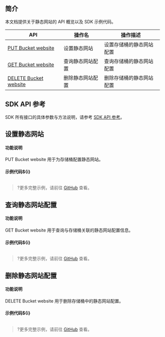## 简介

本文档提供关于静态网站的 API 概览以及 SDK 示例代码。

| API                                                          | 操作名           | 操作描述                 |
| ------------------------------------------------------------ | ---------------- | ------------------------ |
| [PUT Bucket website](https://cloud.tencent.com/document/product/436/31930) | 设置静态网站     | 设置存储桶的静态网站配置 |
| [GET Bucket website](https://cloud.tencent.com/document/product/436/31929) | 查询静态网站配置 | 查询存储桶的静态网站配置 |
| [DELETE Bucket website](https://cloud.tencent.com/document/product/436/31928) | 删除静态网站配置 | 删除存储桶的静态网站配置 |

## SDK API 参考

SDK 所有接口的具体参数与方法说明，请参考 [SDK API 参考](cssg://api-doc)。

## 设置静态网站

#### 功能说明

PUT Bucket website 用于为存储桶配置静态网站。

#### 示例代码${i}

[//]: # (.cssg-snippet-put-bucket-website)
```
```

>?更多完整示例，请前往 [GitHub](cssg://code-example/put-bucket-website) 查看。

## 查询静态网站配置

#### 功能说明

GET Bucket website 用于查询与存储桶关联的静态网站配置信息。

#### 示例代码${i}

[//]: # (.cssg-snippet-get-bucket-website)
```
```

>?更多完整示例，请前往 [GitHub](cssg://code-example/get-bucket-website) 查看。

## 删除静态网站配置

#### 功能说明

DELETE Bucket website 用于删除存储桶中的静态网站配置。

#### 示例代码${i}

[//]: # (.cssg-snippet-delete-bucket-website)
```
```

>?更多完整示例，请前往 [GitHub](cssg://code-example/delete-bucket-website) 查看。
